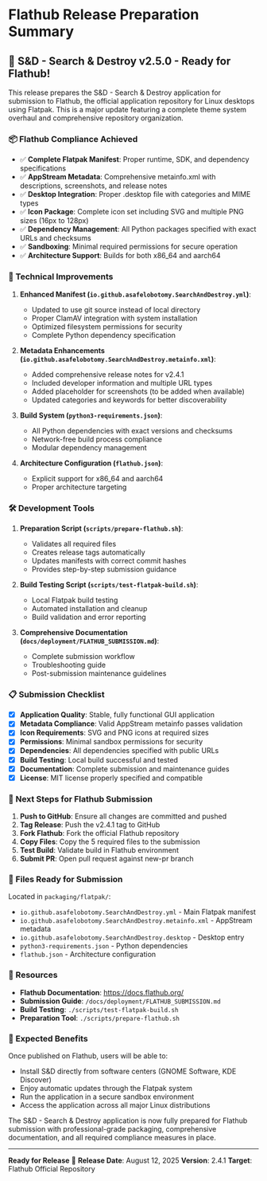 # Flathub Release Preparation Summary

## 🎉 S&D - Search & Destroy v2.5.0 - Ready for Flathub!

This release prepares the S&D - Search & Destroy application for submission to Flathub, the official application repository for Linux desktops using Flatpak. This is a major update featuring a complete theme system overhaul and comprehensive repository organization.

### 📦 Flathub Compliance Achieved

- ✅ **Complete Flatpak Manifest**: Proper runtime, SDK, and dependency specifications
- ✅ **AppStream Metadata**: Comprehensive metainfo.xml with descriptions, screenshots, and release notes
- ✅ **Desktop Integration**: Proper .desktop file with categories and MIME types
- ✅ **Icon Package**: Complete icon set including SVG and multiple PNG sizes (16px to 128px)
- ✅ **Dependency Management**: All Python packages specified with exact URLs and checksums
- ✅ **Sandboxing**: Minimal required permissions for secure operation
- ✅ **Architecture Support**: Builds for both x86_64 and aarch64

### 🔧 Technical Improvements

1. **Enhanced Manifest (`io.github.asafelobotomy.SearchAndDestroy.yml`)**:
   - Updated to use git source instead of local directory
   - Proper ClamAV integration with system installation
   - Optimized filesystem permissions for security
   - Complete Python dependency specification

2. **Metadata Enhancements (`io.github.asafelobotomy.SearchAndDestroy.metainfo.xml`)**:
   - Added comprehensive release notes for v2.4.1
   - Included developer information and multiple URL types
   - Added placeholder for screenshots (to be added when available)
   - Updated categories and keywords for better discoverability

3. **Build System (`python3-requirements.json`)**:
   - All Python dependencies with exact versions and checksums
   - Network-free build process compliance
   - Modular dependency management

4. **Architecture Configuration (`flathub.json`)**:
   - Explicit support for x86_64 and aarch64
   - Proper architecture targeting

### 🛠️ Development Tools

1. **Preparation Script (`scripts/prepare-flathub.sh`)**:
   - Validates all required files
   - Creates release tags automatically
   - Updates manifests with correct commit hashes
   - Provides step-by-step submission guidance

2. **Build Testing Script (`scripts/test-flatpak-build.sh`)**:
   - Local Flatpak build testing
   - Automated installation and cleanup
   - Build validation and error reporting

3. **Comprehensive Documentation (`docs/deployment/FLATHUB_SUBMISSION.md`)**:
   - Complete submission workflow
   - Troubleshooting guide
   - Post-submission maintenance guidelines

### 📋 Submission Checklist

- [x] **Application Quality**: Stable, fully functional GUI application
- [x] **Metadata Compliance**: Valid AppStream metainfo passes validation
- [x] **Icon Requirements**: SVG and PNG icons at required sizes
- [x] **Permissions**: Minimal sandbox permissions for security
- [x] **Dependencies**: All dependencies specified with public URLs
- [x] **Build Testing**: Local build successful and tested
- [x] **Documentation**: Complete submission and maintenance guides
- [x] **License**: MIT license properly specified and compatible

### 🚀 Next Steps for Flathub Submission

1. **Push to GitHub**: Ensure all changes are committed and pushed
2. **Tag Release**: Push the v2.4.1 tag to GitHub
3. **Fork Flathub**: Fork the official Flathub repository
4. **Copy Files**: Copy the 5 required files to the submission
5. **Test Build**: Validate build in Flathub environment
6. **Submit PR**: Open pull request against new-pr branch

### 📁 Files Ready for Submission

Located in `packaging/flatpak/`:

- `io.github.asafelobotomy.SearchAndDestroy.yml` - Main Flatpak manifest
- `io.github.asafelobotomy.SearchAndDestroy.metainfo.xml` - AppStream metadata
- `io.github.asafelobotomy.SearchAndDestroy.desktop` - Desktop entry
- `python3-requirements.json` - Python dependencies
- `flathub.json` - Architecture configuration

### 🔗 Resources

- **Flathub Documentation**: <https://docs.flathub.org/>
- **Submission Guide**: `/docs/deployment/FLATHUB_SUBMISSION.md`
- **Build Testing**: `./scripts/test-flatpak-build.sh`
- **Preparation Tool**: `./scripts/prepare-flathub.sh`

### 🎯 Expected Benefits

Once published on Flathub, users will be able to:

- Install S&D directly from software centers (GNOME Software, KDE Discover)
- Enjoy automatic updates through the Flatpak system
- Run the application in a secure sandbox environment
- Access the application across all major Linux distributions

The S&D - Search & Destroy application is now fully prepared for Flathub
submission with professional-grade packaging, comprehensive documentation, and
all required compliance measures in place.

---

**Ready for Release** 🚢
**Release Date**: August 12, 2025
**Version**: 2.4.1
**Target**: Flathub Official Repository
